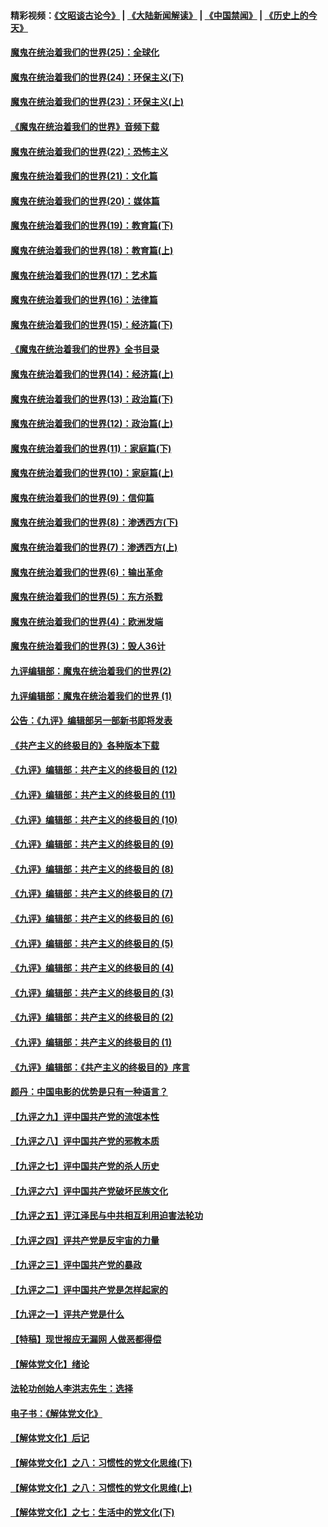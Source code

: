 #### 精彩视频：[《文昭谈古论今》](https://github.com/gfw-breaker/wenzhao/blob/master/README.md?t=12061531) | [《大陆新闻解读》](https://github.com/gfw-breaker/ntdtv-comedy/blob/master/README.md?t=12061531) | [《中国禁闻》](https://github.com/gfw-breaker/ntdtv-news/blob/master/README.md?t=12061531) | [《历史上的今天》](https://github.com/gfw-breaker/today-in-history/blob/master/README.md?t=12061531) 

#### [魔鬼在统治着我们的世界(25)：全球化](../pages/nsc422/n10788205.md?t=12061531) 

#### [魔鬼在统治着我们的世界(24)：环保主义(下)](../pages/nsc422/n10695307.md?t=12061531) 

#### [魔鬼在统治着我们的世界(23)：环保主义(上)](../pages/nsc422/n10688613.md?t=12061531) 

#### [《魔鬼在统治着我们的世界》音频下载](../pages/nsc422/n10635553.md?t=12061531) 

#### [魔鬼在统治着我们的世界(22)：恐怖主义](../pages/nsc422/n10614727.md?t=12061531) 

#### [魔鬼在统治着我们的世界(21)：文化篇](../pages/nsc422/n10597706.md?t=12061531) 

#### [魔鬼在统治着我们的世界(20)：媒体篇](../pages/nsc422/n10586579.md?t=12061531) 

#### [魔鬼在统治着我们的世界(19)：教育篇(下)](../pages/nsc422/n10564808.md?t=12061531) 

#### [魔鬼在统治着我们的世界(18)：教育篇(上)](../pages/nsc422/n10526970.md?t=12061531) 

#### [魔鬼在统治着我们的世界(17)：艺术篇](../pages/nsc422/n10499093.md?t=12061531) 

#### [魔鬼在统治着我们的世界(16)：法律篇](../pages/nsc422/n10485969.md?t=12061531) 

#### [魔鬼在统治着我们的世界(15)：经济篇(下)](../pages/nsc422/n10469975.md?t=12061531) 

#### [《魔鬼在统治着我们的世界》全书目录](../pages/nsc422/n10464261.md?t=12061531) 

#### [魔鬼在统治着我们的世界(14)：经济篇(上)](../pages/nsc422/n10457370.md?t=12061531) 

#### [魔鬼在统治着我们的世界(13)：政治篇(下)](../pages/nsc422/n10448270.md?t=12061531) 

#### [魔鬼在统治着我们的世界(12)：政治篇(上)](../pages/nsc422/n10444576.md?t=12061531) 

#### [魔鬼在统治着我们的世界(11)：家庭篇(下)](../pages/nsc422/n10440961.md?t=12061531) 

#### [魔鬼在统治着我们的世界(10)：家庭篇(上)](../pages/nsc422/n10435448.md?t=12061531) 

#### [魔鬼在统治着我们的世界(9)：信仰篇](../pages/nsc422/n10432159.md?t=12061531) 

#### [魔鬼在统治着我们的世界(8)：渗透西方(下)](../pages/nsc422/n10429603.md?t=12061531) 

#### [魔鬼在统治着我们的世界(7)：渗透西方(上)](../pages/nsc422/n10426013.md?t=12061531) 

#### [魔鬼在统治着我们的世界(6)：输出革命](../pages/nsc422/n10421536.md?t=12061531) 

#### [魔鬼在统治着我们的世界(5)：东方杀戮](../pages/nsc422/n10417707.md?t=12061531) 

#### [魔鬼在统治着我们的世界(4)：欧洲发端](../pages/nsc422/n10414890.md?t=12061531) 

#### [魔鬼在统治着我们的世界(3)：毁人36计](../pages/nsc422/n10411583.md?t=12061531) 

#### [九评编辑部：魔鬼在统治着我们的世界(2)](../pages/nsc422/n10410036.md?t=12061531) 

#### [九评编辑部：魔鬼在统治着我们的世界 (1)](../pages/nsc422/n10406825.md?t=12061531) 

#### [公告：《九评》编辑部另一部新书即将发表](../pages/nsc422/n10405104.md?t=12061531) 

#### [《共产主义的终极目的》各种版本下载](../pages/nsc422/n10022138.md?t=12061531) 

#### [《九评》编辑部：共产主义的终极目的 (12)](../pages/nsc422/n9933272.md?t=12061531) 

#### [《九评》编辑部：共产主义的终极目的 (11)](../pages/nsc422/n9924973.md?t=12061531) 

#### [《九评》编辑部：共产主义的终极目的 (10)](../pages/nsc422/n9920883.md?t=12061531) 

#### [《九评》编辑部：共产主义的终极目的 (9)](../pages/nsc422/n9916363.md?t=12061531) 

#### [《九评》编辑部：共产主义的终极目的 (8)](../pages/nsc422/n9912488.md?t=12061531) 

#### [《九评》编辑部：共产主义的终极目的 (7)](../pages/nsc422/n9901176.md?t=12061531) 

#### [《九评》编辑部：共产主义的终极目的 (6)](../pages/nsc422/n9899359.md?t=12061531) 

#### [《九评》编辑部：共产主义的终极目的 (5)](../pages/nsc422/n9893174.md?t=12061531) 

#### [《九评》编辑部：共产主义的终极目的 (4)](../pages/nsc422/n9891246.md?t=12061531) 

#### [《九评》编辑部：共产主义的终极目的 (3)](../pages/nsc422/n9879879.md?t=12061531) 

#### [《九评》编辑部：共产主义的终极目的 (2)](../pages/nsc422/n9876205.md?t=12061531) 

#### [《九评》编辑部：共产主义的终极目的 (1)](../pages/nsc422/n9865857.md?t=12061531) 

#### [《九评》编辑部：《共产主义的终极目的》序言](../pages/nsc422/n9862666.md?t=12061531) 

#### [颜丹：中国电影的优势是只有一种语言？](../pages/nsc422/n9583062.md?t=12061531) 

#### [【九评之九】评中国共产党的流氓本性](../pages/nsc422/n737542.md?t=12061531) 

#### [【九评之八】评中国共产党的邪教本质](../pages/nsc422/n735942.md?t=12061531) 

#### [【九评之七】评中国共产党的杀人历史](../pages/nsc422/n733806.md?t=12061531) 

#### [【九评之六】评中国共产党破坏民族文化](../pages/nsc422/n731667.md?t=12061531) 

#### [【九评之五】评江泽民与中共相互利用迫害法轮功](../pages/nsc422/n730058.md?t=12061531) 

#### [【九评之四】评共产党是反宇宙的力量](../pages/nsc422/n727814.md?t=12061531) 

#### [【九评之三】评中国共产党的暴政](../pages/nsc422/n725597.md?t=12061531) 

#### [【九评之二】评中国共产党是怎样起家的](../pages/nsc422/n723946.md?t=12061531) 

#### [【九评之一】评共产党是什么](../pages/nsc422/n722529.md?t=12061531) 

#### [【特稿】现世报应无漏网 人做恶都得偿](../pages/nsc422/n4215167.md?t=12061531) 

#### [【解体党文化】绪论](../pages/nsc422/n1449356.md?t=12061531) 

#### [法轮功创始人李洪志先生：选择](../pages/nsc422/n3580738.md?t=12061531) 

#### [电子书：《解体党文化》](../pages/nsc422/n1573484.md?t=12061531) 

#### [【解体党文化】后记](../pages/nsc422/n1531999.md?t=12061531) 

#### [【解体党文化】之八：习惯性的党文化思维(下)](../pages/nsc422/n1526477.md?t=12061531) 

#### [【解体党文化】之八：习惯性的党文化思维(上)](../pages/nsc422/n1520631.md?t=12061531) 

#### [【解体党文化】之七：生活中的党文化(下)](../pages/nsc422/n1513446.md?t=12061531) 

